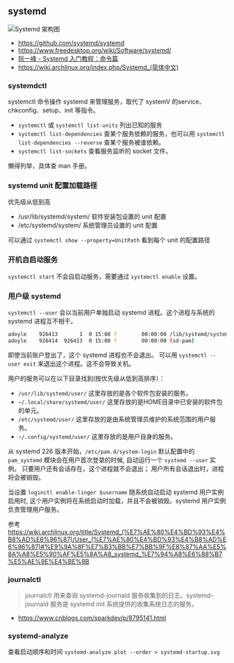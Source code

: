 ## systemd

![Systemd 架构图](http://www.ruanyifeng.com/blogimg/asset/2016/bg2016030703.png)

- https://github.com/systemd/systemd
- https://www.freedesktop.org/wiki/Software/systemd/
- [阮一峰 - Systemd 入门教程：命令篇](http://www.ruanyifeng.com/blog/2016/03/systemd-tutorial-commands.html)
- https://wiki.archlinux.org/index.php/Systemd_(简体中文)

### systemdctl

systemctl 命令操作 systemd 来管理服务，取代了 systemV 的service、chkconfig、setup、init 等指令。

- `systemctl` 或 `systemctl list-units` 列出已知的服务
- `systemctl list-dependencies` 查某个服务依赖的服务，也可以用 `systemctl list-dependencies --reverse` 查某个服务被谁依赖。
- `systemctl list-sockets` 查看服务监听的 socket 文件。

懒得列举，具体查 man 手册。

### systemd unit 配置加载路径

优先级从低到高

- /usr/lib/systemd/system/ 软件安装包设置的 unit 配置
- /etc/systemd/system/     系统管理员设置的 unit 配置

可以通过 `systemctl show --property=UnitPath` 看到每个 unit 的配置路径

### 开机自启动服务

`systemctl start` 不会自启动服务，需要通过 `systemctl enable` 设置。

### 用户级 systemd

`systemctl --user` 会以当前用户单独启动 systemd 进程。这个进程与系统的 systemd 进程互不相干。

```sh
adoyle    926413       1  0 15:08 ?        00:00:00 /lib/systemd/systemd --user
adoyle    926414  926413  0 15:08 ?        00:00:00 (sd-pam)
```

即使当前账户登出了，这个 systemd 进程也不会退出。
可以用 `systemctl --user exit` 来退出这个进程。这不会导致关机。

用户的服务可以在以下目录找到(按优先级从低到高排序）：

- `/usr/lib/systemd/user/` 这里存放的是各个软件包安装的服务。
- `~/.local/share/systemd/user/` 这里存放的是HOME目录中已安装的软件包的单元。
- `/etc/systemd/user/` 这里存放的是由系统管理员维护的系统范围的用户服务。
- `~/.config/systemd/user/` 这里存放的是用户自身的服务。

从 systemd 226 版本开始，`/etc/pam.d/system-login` 默认配置中的 `pam_systemd` 模块会在用户首次登录的时候, 自动运行一个 `systemd --user` 实例。
只要用户还有会话存在，这个进程就不会退出；
用户所有会话退出时，进程将会被销毁。

当设置 `loginctl enable-linger $username` 随系统自动启动 systemd 用户实例启用时, 这个用户实例将在系统启动时加载，并且不会被销毁。systemd 用户实例负责管理用户服务。

参考 https://wiki.archlinux.org/title/Systemd_(%E7%AE%80%E4%BD%93%E4%B8%AD%E6%96%87)/User_(%E7%AE%80%E4%BD%93%E4%B8%AD%E6%96%87)#%E9%9A%8F%E7%B3%BB%E7%BB%9F%E8%87%AA%E5%8A%A8%E5%90%AF%E5%8A%A8_systemd_%E7%94%A8%E6%88%B7%E5%AE%9E%E4%BE%8B

### journalctl

> journalctl 用来查询 systemd-journald 服务收集到的日志。systemd-journald 服务是 systemd init 系统提供的收集系统日志的服务。

- https://www.cnblogs.com/sparkdev/p/8795141.html

### systemd-analyze

查看启动顺序和时间 `systemd-analyze plot --order > systemd-startup.svg`
